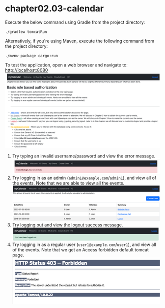 # chapter02.03-calendar #

Execute the below command using Gradle from the project directory:

```shell
./gradlew tomcatRun
```

Alternatively, if you're using Maven, execute the following command from the project directory:

```shell
./mvnw package cargo:run
```

To test the application, open a web browser and navigate to:
[http://localhost:8080](http://localhost:8080)
![chapter02.03.png](docs/chapter02.03.png)

1. Try typing an invalid username/password and view the error message.
![chapter02.03-1.png](docs/chapter02.03-1.png)
2. Try logging in as an admin (`admin1@example.com`/`admin1`), and view all of the events. Note that we are able to view all the events.
![chapter02.03-2.png](docs/chapter02.03-2.png)
3. Try logging out and view the logout success message.
![chapter02.03-3.png](docs/chapter02.03-3.png)
4. Try logging in as a regular user (`user1@example.com`/`user1`), and view all of the events. Note that we get an Access forbidden default tomcat page.
![chapter02.03-3.png](docs/chapter02.03-4.png)
